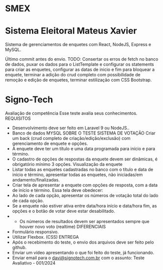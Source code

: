 # SMEX

# Sistema Eleitoral Mateus Xavier

Sistema de gerenciamentos de enquetes com React, NodeJS, Express e MySQL. 

Último commit antes do envio. 
TODO: Consertar os erros de fetch no banco de dados, puxar os dados
    para o ListTemplate e configurar os statements para criar as enquetes, configurar as datas de inicio e fim
    para bloquear a enquete, terminar a adição do crud completo com possibilidade de remoção e edição de enquetes, 
    terminar estilização com CSS Bootstrap.

# Signo-Tech

Avaliação de competência
Esse teste avalia seus conhecimentos.
REQUISITOS

- Desenvolvimento deve ser feito em Laravel 9 ou NodeJS..
- Banco de dados MYSQL
  SOBRE O TESTE
  SISTEMA DE VOTAÇÃO
  Criar um back (crud completo de criação/edição/exclusão) com gerenciamento de enquete e
  opções.
- A enquete deve ter um título e uma data programada para início e para término.
- O cadastro de opções de respostas da enquete devem ser dinâmicas, é obrigatório
  mínimo 3 opções.
  Visualização da enquete
- Listar todas as enquetes cadastradas no banco com o título e data de início e
  término, apresentar todas as enquetes, não iniciadas/em andamento/finalizadas.
- Criar tela de apresentar a enquete com opções de resposta, com a data de início e
  término. Essa tela deve obedecer:
- Ao lado de cada opção, apresentar os números de votação total do lado de cada
  opção.
- Se a enquete não estiver ativa entre data/hora início e data/hora fim, as opções e o
  botão de votar deve estar desabilitado.
- - Os números de resultados devem ser apresentados sempre que houver novo
    voto (realtime)
    DIFERENCIAIS
- Formulário responsivo.
- Utilizar Flexbox. (CSS)
  ENTREGA
- Após o recebimento do teste, o envio dos arquivos deve ser feito pelo github.
- Enviar um vídeo apresentando o que foi feito do teste, já funcionando.
- Enviar email para o davi@signotech.com.br com o assunto: Teste Avaliativo -
  001/2024
